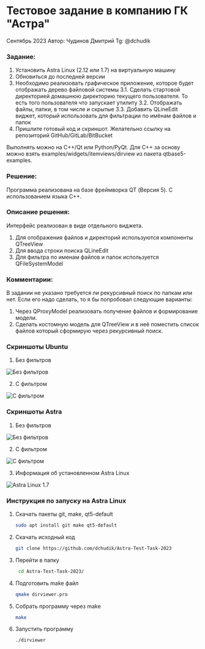 # Тестовое задание в компанию ГК "Астра"

Сентябрь 2023
Автор: Чудинов Дмитрий
Tg: @dchudik

### Задание:

1. Установить Astra Linux (2.12 или 1.7) на виртуальную машину
2. Обновиться до последней версии
3. Необходимо реализовать графическое приложение, которое будет отображать дерево файловой системы
   3.1. Сделать стартовой директорией домашнюю директорию текущего пользователя. То есть того пользователя что запускает утилиту
   3.2.  Отображать файлы, папки, в том числе и скрытые
   3.3.  Добавить QLineEdit виджет, который использовать для фильтрации по имёнам файлов и папок
4. Пришлите готовый код и скриншот. Желательно ссылку на репозиторий GitHub/GitLab/BitBucket
   
Выполнять можно на С++/Qt или Python/PyQt.
Для С++ за основу можно взять examples/widgets/itemviews/dirview из пакета qtbase5-examples.

### Решение:
Программа реализована на базе фреймворка QT (Версия 5).
С использованием языка C++. 

### Описание решения:
Интерфейс реализован в виде отдельного виджета.
1. Для отображения файлов и директорий используются компоненты QTreeView
2. Для ввода строки поиска QLineEdit
3. Для фильтра по именам файлов и папок используется QFileSystemModel

### Комментарии:

В задании не указано требуется ли рекурсивный поиск по папкам или нет.
Если его надо сделать, то я бы попробовал следующие варианты:
1. Через QProxyModel реализовать получение файлов и формирование модели.
2. Сделать костомную модель для QTreeView и в неё поместить список файлов который сформирую через рекурсивный поиск.

### Скриншоты Ubuntu

1. Без фильтров

![Без фильтров](/screenshots/ubuntu/without_filter.png)

2. С фильтром

![С фильтром](/screenshots/ubuntu/with_filter.png)

### Скриншоты Astra

1. Без фильтров

![Без фильтров](/screenshots/astra/without_filter.jpg)

2. С фильтром

![С фильтром](/screenshots/astra/with_filter.jpg)

3. Информация об установленном Astra Linux
   
![Astra Linux 1.7](/screenshots/astra/astra_installed.jpg)

### Инструкция по запуску на Astra Linux

1. Скачать пакеты git, make, qt5-default
   
   ```bash
   sudo apt install git make qt5-default
   ```

2. Скачать исходный код

    ```bash
   git clone https://github.com/dchudik/Astra-Test-Task-2023
   ```
3. Перейти в папку
   ```bash
    cd Astra-Test-Task-2023/
   ```
4. Подготовить make файл
    ```bash
   qmake dirviewer.pro
   ```
5. Собрать программу через make
   ```bash
   make
   ```
6. Запустить программу
   ```bash
   ./dirviewer
   ```